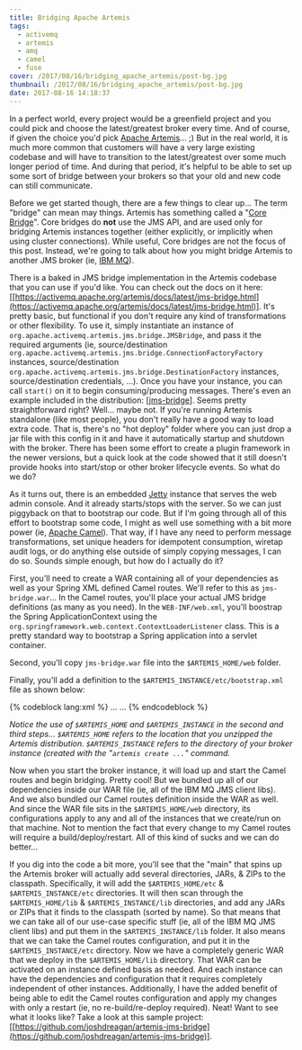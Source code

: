 ```yaml
---
title: Bridging Apache Artemis
tags:
  - activemq
  - artemis
  - amq
  - camel
  - fuse
cover: /2017/08/16/bridging_apache_artemis/post-bg.jpg
thumbnail: /2017/08/16/bridging_apache_artemis/post-bg.jpg
date: 2017-08-16 14:18:37
---
```




In a perfect world, every project would be a greenfield project and you could pick and choose the latest/greatest broker every time. And of course, if given the choice you'd pick [Apache Artemis](https://activemq.apache.org/artemis/)... ;) But in the real world, it is much more common that customers will have a very large existing codebase and will have to transition to the latest/greatest over some much longer period of time. And during that period, it's helpful to be able to set up some sort of bridge between your brokers so that your old and new code can still communicate.<!-- more -->

Before we get started though, there are a few things to clear up... The term "bridge" can mean may things. Artemis has something called a "[Core Bridge](https://activemq.apache.org/artemis/docs/latest/core-bridges.html)". Core bridges do __not__ use the JMS API, and are used only for bridging Artemis instances together (either explicitly, or implicitly when using cluster connections). While useful, Core bridges are not the focus of this post. Instead, we're going to talk about how you might bridge Artemis to another JMS broker (ie, [IBM MQ](https://www.ibm.com/software/products/en/ibm-mq)).

There is a baked in JMS bridge implementation in the Artemis codebase that you can use if you'd like. You can check out the docs on it here: [[https://activemq.apache.org/artemis/docs/latest/jms-bridge.html](https://activemq.apache.org/artemis/docs/latest/jms-bridge.html)]. It's pretty basic, but functional if you don't require any kind of transformations or other flexibility. To use it, simply instantiate an instance of `org.apache.activemq.artemis.jms.bridge.JMSBridge`, and pass it the required arguments (ie, source/destination `org.apache.activemq.artemis.jms.bridge.ConnectionFactoryFactory` instances, source/destination `org.apache.activemq.artemis.jms.bridge.DestinationFactory` instances, source/destination credentials, ...). Once you have your instance, you can call `start()` on it to begin consuming/producing messages. There's even an example included in the distribution: [[jms-bridge](https://github.com/apache/activemq-artemis/tree/master/examples/features/standard/jms-bridge)]. Seems pretty straightforward right? Well... maybe not. If you're running Artemis standalone (like most people), you don't really have a good way to load extra code. That is, there's no "hot deploy" folder where you can just drop a jar file with this config in it and have it automatically startup and shutdown with the broker. There has been some effort to create a plugin framework in the newer versions, but a quick look at the code showed that it still doesn't provide hooks into start/stop or other broker lifecycle events. So what do we do?

As it turns out, there is an embedded [Jetty](http://www.eclipse.org/jetty/) instance that serves the web admin console. And it already starts/stops with the server. So we can just piggyback on that to bootstrap our code. But if I'm going through all of this effort to bootstrap some code, I might as well use something with a bit more power (ie, [Apache Camel](http://camel.apache.org/)). That way, if I have any need to perform message transformations, set unique headers for idempotent consumption, wiretap audit logs, or do anything else outside of simply copying messages, I can do so. Sounds simple enough, but how do I actually do it?

First, you'll need to create a WAR containing all of your dependencies as well as your Spring XML defined Camel routes. We'll refer to this as `jms-bridge.war`... In the Camel routes, you'll place your actual JMS bridge definitions (as many as you need). In the `WEB-INF/web.xml`, you'll boostrap the Spring ApplicationContext using the `org.springframework.web.context.ContextLoaderListener` class. This is a pretty standard way to bootstrap a Spring application into a servlet container.

Second, you'll copy `jms-bridge.war` file into the `$ARTEMIS_HOME/web` folder.

Finally, you'll add a definition to the `$ARTEMIS_INSTANCE/etc/bootstrap.xml` file as shown below:

{% codeblock lang:xml %}
<broker xmlns="http://activemq.org/schema">
  ...
  <web bind="http://localhost:8161" path="web">
    ...
    <app url="jms-bridge" war="jms-bridge.war"/>
  </web>
</broker>
{% endcodeblock %}

*Notice the use of `$ARTEMIS_HOME` and `$ARTEMIS_INSTANCE` in the second and third steps... `$ARTEMIS_HOME` refers to the location that you unzipped the Artemis distribution. `$ARTEMIS_INSTANCE` refers to the directory of your broker instance (created with the "`artemis create ...`" command.*

Now when you start the broker instance, it will load up and start the Camel routes and begin bridging. Pretty cool! But we bundled up all of our dependencies inside our WAR file (ie, all of the IBM MQ JMS client libs). And we also bundled our Camel routes definition inside the WAR as well. And since the WAR file sits in the `$ARTEMIS_HOME/web` directory, its configurations apply to any and all of the instances that we create/run on that machine. Not to mention the fact that every change to my Camel routes will require a build/deploy/restart. All of this kind of sucks and we can do better...

If you dig into the code a bit more, you'll see that the "main" that spins up the Artemis broker will actually add several directories, JARs, & ZIPs to the classpath. Specifically, it will add the `$ARTEMIS_HOME/etc` & `$ARTEMIS_INSTANCE/etc` directories. It will then scan through the `$ARTEMIS_HOME/lib` & `$ARTEMIS_INSTANCE/lib` directories, and add any JARs or ZIPs that it finds to the classpath (sorted by name). So that means that we can take all of our use-case specific stuff (ie, all of the IBM MQ JMS client libs) and put them in the `$ARTEMIS_INSTANCE/lib` folder. It also means that we can take the Camel routes configuration, and put it in the `$ARTEMIS_INSTANCE/etc` directory. Now we have a completely generic WAR that we deploy in the `$ARTEMIS_HOME/lib` directory. That WAR can be activated on an instance defined basis as needed. And each instance can have the dependencies and configuration that it requires completely independent of other instances. Additionally, I have the added benefit of being able to edit the Camel routes configuration and apply my changes with only a restart (ie, no re-build/re-deploy required). Neat! Want to see what it looks like? Take a look at this sample project: [[https://github.com/joshdreagan/artemis-jms-bridge](https://github.com/joshdreagan/artemis-jms-bridge)].

